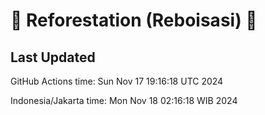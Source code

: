 
# 🌳 Reforestation (Reboisasi) 🌲

## Last Updated

GitHub Actions time: Sun Nov 17 19:16:18 UTC 2024

Indonesia/Jakarta time: Mon Nov 18 02:16:18 WIB 2024
